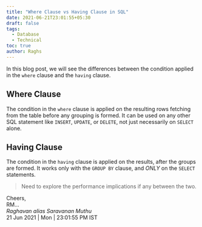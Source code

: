 ```yaml
---
title: "Where Clause vs Having Clause in SQL"
date: 2021-06-21T23:01:55+05:30
draft: false
tags:
  - Database
  - Technical
toc: true
author: Raghs
---
```


In this blog post, we will see the differences between the condition applied in the `where` clause and the `having` clause. 

<!--more-->

## Where Clause

The condition in the `where` clause is applied on the resulting rows fetching from the table before any grouping is formed. It can be used on any other SQL statement like `INSERT`, `UPDATE`, or `DELETE`, not just necessarily on `SELECT` alone. 

## Having Clause

The condition in the `having` clause is applied on the results, after the groups are formed. It works only with the `GROUP BY` clause, and *ONLY* on the `SELECT` statements.

> Need to explore the performance implications if any between the two. 

Cheers,\
RM...\
_Raghavan alias Saravanan Muthu_\
21 Jun 2021 | Mon | 23:01:55 PM IST
